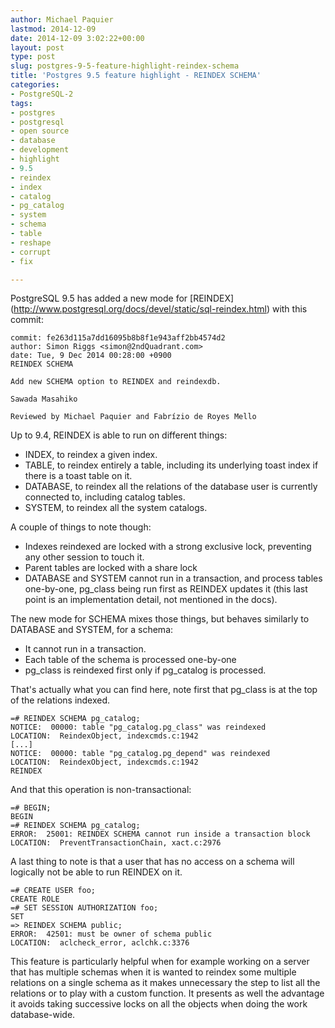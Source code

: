 ```yaml
---
author: Michael Paquier
lastmod: 2014-12-09
date: 2014-12-09 3:02:22+00:00
layout: post
type: post
slug: postgres-9-5-feature-highlight-reindex-schema
title: 'Postgres 9.5 feature highlight - REINDEX SCHEMA'
categories:
- PostgreSQL-2
tags:
- postgres
- postgresql
- open source
- database
- development
- highlight
- 9.5
- reindex
- index
- catalog
- pg_catalog
- system
- schema
- table
- reshape
- corrupt
- fix

---
```


PostgreSQL 9.5 has added a new mode for [REINDEX]
(http://www.postgresql.org/docs/devel/static/sql-reindex.html) with this
commit:

    commit: fe263d115a7dd16095b8b8f1e943aff2bb4574d2
    author: Simon Riggs <simon@2ndQuadrant.com>
    date: Tue, 9 Dec 2014 00:28:00 +0900
    REINDEX SCHEMA

    Add new SCHEMA option to REINDEX and reindexdb.

    Sawada Masahiko

    Reviewed by Michael Paquier and Fabrízio de Royes Mello

Up to 9.4, REINDEX is able to run on different things:

  * INDEX, to reindex a given index.
  * TABLE, to reindex entirely a table, including its underlying toast
  index if there is a toast table on it.
  * DATABASE, to reindex all the relations of the database user is
  currently connected to, including catalog tables.
  * SYSTEM, to reindex all the system catalogs.

A couple of things to note though:

  * Indexes reindexed are locked with a strong exclusive lock, preventing
  any other session to touch it.
  * Parent tables are locked with a share lock
  * DATABASE and SYSTEM cannot run in a transaction, and process tables
  one-by-one, pg_class being run first as REINDEX updates it (this last
  point is an implementation detail, not mentioned in the docs).

The new mode for SCHEMA mixes those things, but behaves similarly to
DATABASE and SYSTEM, for a schema:

  * It cannot run in a transaction.
  * Each table of the schema is processed one-by-one
  * pg_class is reindexed first only if pg\_catalog is processed.

That's actually what you can find here, note first that pg\_class is at the
top of the relations indexed.

    =# REINDEX SCHEMA pg_catalog;
    NOTICE:  00000: table "pg_catalog.pg_class" was reindexed
    LOCATION:  ReindexObject, indexcmds.c:1942
    [...]
    NOTICE:  00000: table "pg_catalog.pg_depend" was reindexed
    LOCATION:  ReindexObject, indexcmds.c:1942
    REINDEX

And that this operation is non-transactional:

    =# BEGIN;
    BEGIN
    =# REINDEX SCHEMA pg_catalog;
    ERROR:  25001: REINDEX SCHEMA cannot run inside a transaction block
    LOCATION:  PreventTransactionChain, xact.c:2976

A last thing to note is that a user that has no access on a schema will
logically not be able to run REINDEX on it.

    =# CREATE USER foo;
    CREATE ROLE
    =# SET SESSION AUTHORIZATION foo;
    SET
    => REINDEX SCHEMA public;
    ERROR:  42501: must be owner of schema public
    LOCATION:  aclcheck_error, aclchk.c:3376

This feature is particularly helpful when for example working on a server
that has multiple schemas when it is wanted to reindex some multiple
relations on a single schema as it makes unnecessary the step to list all
the relations or to play with a custom function. It presents as well the
advantage it avoids taking successive locks on all the objects when doing
the work database-wide.
